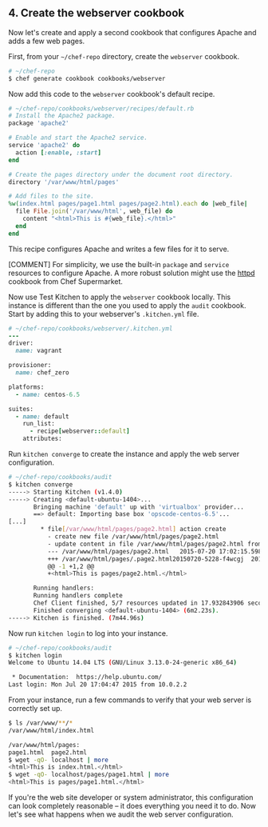 ## 4. Create the webserver cookbook

Now let's create and apply a second cookbook that configures Apache and adds a few web pages.

First, from your <code class="file-path">~/chef-repo</code> directory, create the `webserver` cookbook.

```bash
# ~/chef-repo
$ chef generate cookbook cookbooks/webserver
```

Now add this code to the `webserver` cookbook's default recipe.

```ruby
# ~/chef-repo/cookbooks/webserver/recipes/default.rb
# Install the Apache2 package.
package 'apache2'

# Enable and start the Apache2 service.
service 'apache2' do
  action [:enable, :start]
end

# Create the pages directory under the document root directory.
directory '/var/www/html/pages'

# Add files to the site.
%w(index.html pages/page1.html pages/page2.html).each do |web_file|
  file File.join('/var/www/html', web_file) do
    content "<html>This is #{web_file}.</html>"
  end
end
```

This recipe configures Apache and writes a few files for it to serve.

[COMMENT] For simplicity, we use the built-in `package` and `service` resources to configure Apache. A more robust solution might use the [httpd](https://supermarket.chef.io/cookbooks/httpd) cookbook from Chef Supermarket.

Now use Test Kitchen to apply the `webserver` cookbook locally. This instance is different than the one you used to apply the `audit` cookbook. Start by adding this to your webserver's <code class="file-path">.kitchen.yml</code> file.

```ruby
# ~/chef-repo/cookbooks/webserver/.kitchen.yml
---
driver:
  name: vagrant

provisioner:
  name: chef_zero

platforms:
  - name: centos-6.5

suites:
  - name: default
    run_list:
      - recipe[webserver::default]
    attributes:
```

Run `kitchen converge` to create the instance and apply the web server configuration.

```bash
# ~/chef-repo/cookbooks/audit
$ kitchen converge
-----> Starting Kitchen (v1.4.0)
-----> Creating <default-ubuntu-1404>...
       Bringing machine 'default' up with 'virtualbox' provider...
       ==> default: Importing base box 'opscode-centos-6.5'...
[...]
         * file[/var/www/html/pages/page2.html] action create
           - create new file /var/www/html/pages/page2.html
           - update content in file /var/www/html/pages/page2.html from none to 633678
           --- /var/www/html/pages/page2.html	2015-07-20 17:02:15.598607059 +0000
           +++ /var/www/html/pages/.page2.html20150720-5228-f4wcgj	2015-07-20 17:02:15.598607059 +0000
           @@ -1 +1,2 @@
           +<html>This is pages/page2.html.</html>

       Running handlers:
       Running handlers complete
       Chef Client finished, 5/7 resources updated in 17.932843906 seconds
       Finished converging <default-ubuntu-1404> (6m2.23s).
-----> Kitchen is finished. (7m44.96s)
```

Now run `kitchen login` to log into your instance.

```bash
# ~/chef-repo/cookbooks/audit
$ kitchen login
Welcome to Ubuntu 14.04 LTS (GNU/Linux 3.13.0-24-generic x86_64)

 * Documentation:  https://help.ubuntu.com/
Last login: Mon Jul 20 17:04:47 2015 from 10.0.2.2
```

From your instance, run a few commands to verify that your web server is correctly set up.

```bash
$ ls /var/www/**/*
/var/www/html/index.html

/var/www/html/pages:
page1.html  page2.html
$ wget -qO- localhost | more
<html>This is index.html.</html>
$ wget -qO- localhost/pages/page1.html | more
<html>This is pages/page1.html.</html>
```

If you're the web site developer or system administrator, this configuration can look completely reasonable &ndash; it does everything you need it to do. Now let's see what happens when we audit the web server configuration.
